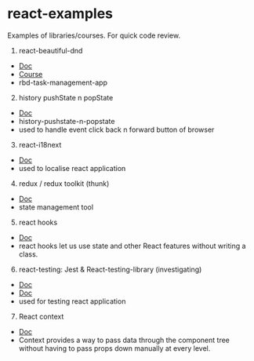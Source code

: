 # react-examples

Examples of libraries/courses. For quick code review.

1. react-beautiful-dnd

- [Doc](https://github.com/atlassian/react-beautiful-dnd)
- [Course](https://egghead.io/courses/beautiful-and-accessible-drag-and-drop-with-react-beautiful-dnd)
- rbd-task-management-app

2. history pushState n popState

- [Doc](https://developer.mozilla.org/en-US/docs/Web/API/History_API)
- history-pushstate-n-popstate
- used to handle event click back n forward button of browser

3. react-i18next

- [Doc](https://react.i18next.com/)
- used to localise react application

4. redux / redux toolkit (thunk)

- [Doc](https://redux-toolkit.js.org/introduction/getting-started)
- state management tool

5. react hooks

- [Doc](https://reactjs.org/docs/hooks-intro.html)
- react hooks let us use state and other React features without writing a class.

6. react-testing: Jest & React-testing-library (investigating)

- [Doc](https://jestjs.io/docs/getting-started)
- [Doc](https://testing-library.com/docs/react-testing-library/intro/)
- used for testing react application

7. React context

- [Doc](https://reactjs.org/docs/context.html)
- Context provides a way to pass data through the component tree without having to pass props down manually at every level.
